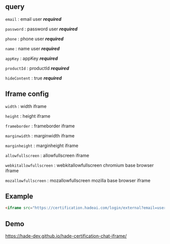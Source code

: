 ## query

`email` : email user **_required_**

`password` : password user **_required_**

`phone` : phone user **_required_**

`name` : name user **_required_**

`appKey` : appKey **_required_**

`productId` : productId **_required_**

`hideContent` : true **_required_**

## Iframe config

`width` : width iframe

`height` : height iframe

`frameborder` : frameborder iframe

`marginwidth` : marginwidth iframe

`marginheight` : marginheight iframe

`allowfullscreen` : allowfullscreen iframe

`webkitallowfullscreen` : webkitallowfullscreen chromium base browser iframe

`mozallowfullscreen` : mozallowfullscreen mozilla base browser iframe

## Example

```html
<iframe src="https://certification.hadeai.com/login/external?email=user03@hadeai.com&password=HBESARckecil&phone=087272672672714&name=User 01&appKey=O69QkvmW0XhkWbf1cknBmWRjitGVGxMMvtwijLdAQn5xomUsRA&productId=e3377c11-942c-4154-b52b-c1f9eacdddbe&hideContent=true" width="100%" height="600px" frameborder="0" marginwidth="0" marginheight="0" allowfullscreen webkitallowfullscreen mozallowfullscreen></iframe>
```

## Demo

https://hade-dev.github.io/hade-certification-chat-iframe/
